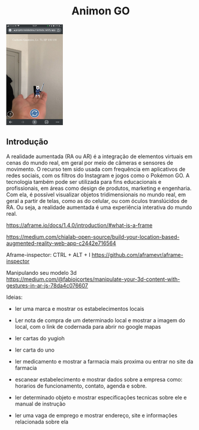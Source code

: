 <h1 align="center">Animon GO</h1>
<img width="30%" src="assets/images/imagem_cachorro_guerreiro_2.jpeg"/>
<h2 style="display:flex: justify-content:center">Introdução</h2>
A realidade aumentada (RA ou AR) é a integração de elementos virtuais em cenas do mundo real, em geral por meio de câmeras e sensores de movimento. O recurso tem sido usada com frequência em aplicativos de redes sociais, com os filtros do Instagram e jogos como o Pokémon GO. A tecnologia também pode ser utilizada para fins educacionais e profissionais, em áreas como design de produtos, marketing e engenharia. Com ela, é possível visualizar objetos tridimensionais no mundo real, em geral a partir de telas, como as do celular, ou com óculos translúcidos de RA. Ou seja, a realidade aumentada é uma experiência interativa do mundo real.


 https://aframe.io/docs/1.4.0/introduction/#what-is-a-frame

https://medium.com/chialab-open-source/build-your-location-based-augmented-reality-web-app-c2442e716564

Aframe-inspector: CTRL + ALT + I
https://github.com/aframevr/aframe-inspector

Manipulando seu modelo 3d
https://medium.com/@fabiojcortes/manipulate-your-3d-content-with-gestures-in-ar-js-78da4c076607


Ideias: 

- ler uma marca e mostrar os estabelecimentos locais
- Ler nota de compra de um determinado local e mostrar a imagem do local, com o link de codernada para abrir no google mapas
- ler cartas do yugioh
- ler carta do uno
- ler medicamento e mostrar a farmacia mais proxima ou entrar no site da farmacia
- escanear estabelecimento e mostrar dados sobre a empresa como: horarios de funcionamento, contato, agenda e sobre.
- ler determinado objeto e mostrar especificações tecnicas sobre ele e manual de instrução

- ler uma vaga de emprego e mostrar endereço, site e informações relacionada sobre ela

